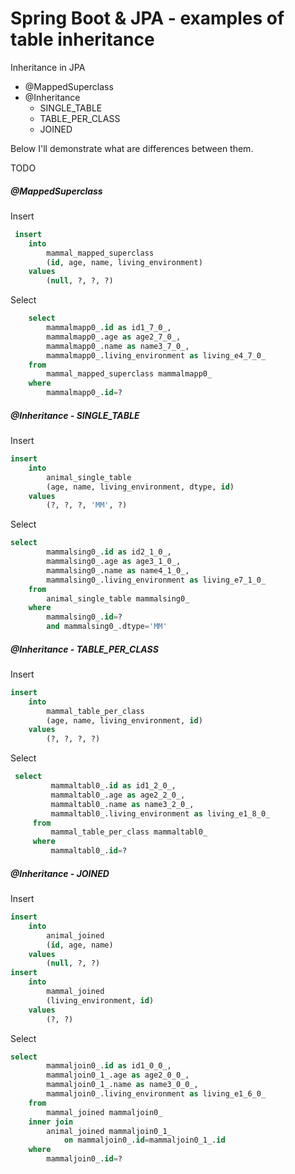 # Spring Boot & JPA - examples of table inheritance

Inheritance in JPA
* @MappedSuperclass
* @Inheritance
  - SINGLE_TABLE
  - TABLE_PER_CLASS
  - JOINED

Below I'll demonstrate what are differences between them.


TODO
##### @MappedSuperclass

Insert
```sql
 insert 
    into
        mammal_mapped_superclass
        (id, age, name, living_environment) 
    values
        (null, ?, ?, ?)
```

Select
```sql
    select
        mammalmapp0_.id as id1_7_0_,
        mammalmapp0_.age as age2_7_0_,
        mammalmapp0_.name as name3_7_0_,
        mammalmapp0_.living_environment as living_e4_7_0_ 
    from
        mammal_mapped_superclass mammalmapp0_ 
    where
        mammalmapp0_.id=?
```

##### @Inheritance - SINGLE_TABLE

Insert
```sql
insert 
    into
        animal_single_table
        (age, name, living_environment, dtype, id) 
    values
        (?, ?, ?, 'MM', ?)
```

Select
```sql
select
        mammalsing0_.id as id2_1_0_,
        mammalsing0_.age as age3_1_0_,
        mammalsing0_.name as name4_1_0_,
        mammalsing0_.living_environment as living_e7_1_0_ 
    from
        animal_single_table mammalsing0_ 
    where
        mammalsing0_.id=? 
        and mammalsing0_.dtype='MM'
```
##### @Inheritance - TABLE_PER_CLASS

Insert
```sql
insert 
    into
        mammal_table_per_class
        (age, name, living_environment, id) 
    values
        (?, ?, ?, ?)
```

Select
```sql
 select
         mammaltabl0_.id as id1_2_0_,
         mammaltabl0_.age as age2_2_0_,
         mammaltabl0_.name as name3_2_0_,
         mammaltabl0_.living_environment as living_e1_8_0_ 
     from
         mammal_table_per_class mammaltabl0_ 
     where
         mammaltabl0_.id=?
```

##### @Inheritance - JOINED

Insert
```sql
insert 
    into
        animal_joined
        (id, age, name) 
    values
        (null, ?, ?)
insert 
    into
        mammal_joined
        (living_environment, id) 
    values
        (?, ?)
```

Select
```sql
select
        mammaljoin0_.id as id1_0_0_,
        mammaljoin0_1_.age as age2_0_0_,
        mammaljoin0_1_.name as name3_0_0_,
        mammaljoin0_.living_environment as living_e1_6_0_ 
    from
        mammal_joined mammaljoin0_ 
    inner join
        animal_joined mammaljoin0_1_ 
            on mammaljoin0_.id=mammaljoin0_1_.id 
    where
        mammaljoin0_.id=?
```
